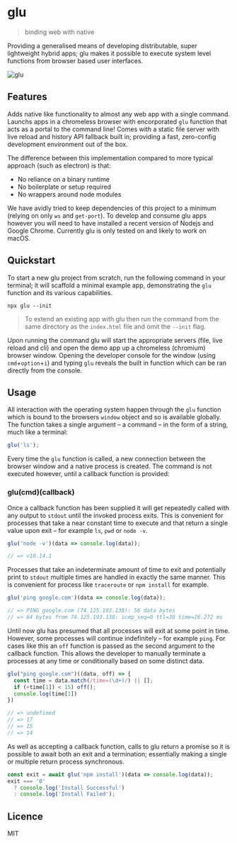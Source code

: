 # glu

> binding web with native

Providing a generalised means of developing distributable, super lightweight hybrid apps; glu makes it possible to execute system level functions from browser based user interfaces.

![glu](https://user-images.githubusercontent.com/1457604/60849581-56f42600-a1e3-11e9-8e27-32a3e2bd45cc.png)

## Features

Adds native like functionality to almost any web app with a single command. Launchs apps in a chromeless browser with encorporated `glu` function that acts as a portal to the command line! Comes with a static file server with live reload and history API fallback built in; providing a fast, zero-config development environment out of the box.

The difference between this implementation compared to more typical approach (such as electron) is that:

- No reliance on a binary runtime
- No boilerplate or setup required
- No wrappers around node modules

We have avidly tried to keep dependencies of this project to a minimum (relying on only `ws` and `get-port`). To develop and consume glu apps however you will need to have installed a recent version of Nodejs and Google Chrome. Currently glu is only tested on and likely to work on macOS.

## Quickstart

To start a new glu project from scratch, run the following command in your terminal; it will scaffold a minimal example app, demonstrating the `glu` function and its various capabilities.

```
npx glu --init
```

> To extend an existing app with glu then run the command from the same directory as the `index.html` file and omit the `--init` flag.

Upon running the command glu will start the appropriate servers (file, live reload and cli) and open the demo app up a chromeless (chromium) browser window. Opening the developer console for the window (using `cmd`+`option`+`i`) and typing `glu` reveals the built in function which can be ran directly from the console.

## Usage

All interaction with the operating system happen through the `glu` function which is bound to the browsers `window` object and so is available globally. The function takes a single argument – a command – in the form of a string, much like a terminal:

```js
glu('ls');
```

Every time the `glu` function is called, a new connection between the browser window and a native process is created. The command is not executed however, until a callback function is provided:

### glu(cmd)(callback)

Once a callback function has been supplied it will get repeatedly called with any output to `stdout` until the invoked process exits. This is convenient for processes that take a near constant time to execute and that return a single value upon exit – for example `ls`, `pwd` or `node -v`.

```js
glu('node -v')(data => console.log(data));

// => v10.14.1
```

Processes that take an indeterminate amount of time to exit and potentially print to `stdout` multiple times are handled in exactly the same manner. This is convenient for process like `traceroute` or `npm install` for example.

```js
glu('ping google.com')(data => console.log(data));

// => PING google.com (74.125.193.138): 56 data bytes
// => 64 bytes from 74.125.193.138: icmp_seq=0 ttl=38 time=26.272 ms
```

Until now glu has presumed that all processes will exit at some point in time. However, some processes will continue indefinitely – for example `ping`. For cases like this an `off` function is passed as the second argument to the callback function. This allows the developer to manually terminate a processes at any time or conditionally based on some distinct data.

```js
glu("ping google.com")((data, off) => {
  const time = data.match(/time=(\d+)/) || [];
  if (+time[1]) < 15) off();
  console.log(time[1])
})

// => undefined
// => 17
// => 15
// => 14
```

As well as accepting a callback function, calls to glu return a promise so it is possible to await both an exit and a termination; essentially making a single or multiple return process synchronous.

```js
const exit = await glu('npm install')(data => console.log(data));
exit === '0'
  ? console.log('Install Successful')
  : console.log('Install Failed');
```

## Licence

MIT
